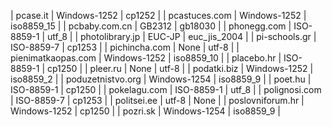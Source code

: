 | pcase.it | Windows-1252 | cp1252 |
| pcastuces.com | Windows-1252 | iso8859_15 |
| pcbaby.com.cn | GB2312 | gb18030 |
| phonegg.com | ISO-8859-1 | utf_8 |
| photolibrary.jp | EUC-JP | euc_jis_2004 |
| pi-schools.gr | ISO-8859-7 | cp1253 |
| pichincha.com | None | utf-8 |
| pienimatkaopas.com | Windows-1252 | iso8859_10 |
| placebo.hr | ISO-8859-1 | cp1250 |
| pleer.ru | None | utf-8 |
| podatki.biz | Windows-1252 | iso8859_2 |
| poduzetnistvo.org | Windows-1254 | iso8859_9 |
| poet.hu | ISO-8859-1 | cp1250 |
| pokelagu.com | ISO-8859-1 | utf_8 |
| polignosi.com | ISO-8859-7 | cp1253 |
| politsei.ee | utf-8 | None |
| poslovniforum.hr | Windows-1252 | cp1250 |
| pozri.sk | Windows-1254 | iso8859_9 |
